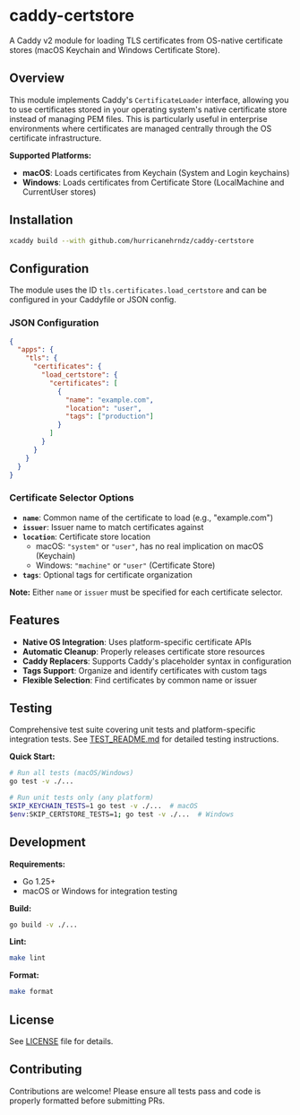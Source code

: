 # caddy-certstore

A Caddy v2 module for loading TLS certificates from OS-native certificate stores (macOS Keychain and Windows Certificate Store).

## Overview

This module implements Caddy's `CertificateLoader` interface, allowing you to use certificates stored in your operating system's native certificate store instead of managing PEM files. This is particularly useful in enterprise environments where certificates are managed centrally through the OS certificate infrastructure.

**Supported Platforms:**
- **macOS**: Loads certificates from Keychain (System and Login keychains)
- **Windows**: Loads certificates from Certificate Store (LocalMachine and CurrentUser stores)

## Installation

```bash
xcaddy build --with github.com/hurricanehrndz/caddy-certstore
```

## Configuration

The module uses the ID `tls.certificates.load_certstore` and can be configured in your Caddyfile or JSON config.

### JSON Configuration

```json
{
  "apps": {
    "tls": {
      "certificates": {
        "load_certstore": {
          "certificates": [
            {
              "name": "example.com",
              "location": "user",
              "tags": ["production"]
            }
          ]
        }
      }
    }
  }
}
```

### Certificate Selector Options

- **`name`**: Common name of the certificate to load (e.g., "example.com")
- **`issuer`**: Issuer name to match certificates against
- **`location`**: Certificate store location
  - macOS: `"system"` or `"user"`, has no real implication on macOS (Keychain)
  - Windows: `"machine"` or `"user"` (Certificate Store)
- **`tags`**: Optional tags for certificate organization

**Note:** Either `name` or `issuer` must be specified for each certificate selector.

## Features

- **Native OS Integration**: Uses platform-specific certificate APIs
- **Automatic Cleanup**: Properly releases certificate store resources
- **Caddy Replacers**: Supports Caddy's placeholder syntax in configuration
- **Tags Support**: Organize and identify certificates with custom tags
- **Flexible Selection**: Find certificates by common name or issuer

## Testing

Comprehensive test suite covering unit tests and platform-specific integration tests. See [TEST_README.md](TEST_README.md) for detailed testing instructions.

**Quick Start:**
```bash
# Run all tests (macOS/Windows)
go test -v ./...

# Run unit tests only (any platform)
SKIP_KEYCHAIN_TESTS=1 go test -v ./...  # macOS
$env:SKIP_CERTSTORE_TESTS=1; go test -v ./...  # Windows
```

## Development

**Requirements:**
- Go 1.25+
- macOS or Windows for integration testing

**Build:**
```bash
go build -v ./...
```

**Lint:**
```bash
make lint
```

**Format:**
```bash
make format
```

## License

See [LICENSE](LICENSE) file for details.

## Contributing

Contributions are welcome! Please ensure all tests pass and code is properly formatted before submitting PRs.

